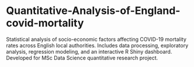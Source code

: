 # Quantitative-Analysis-of-England-covid-mortality
Statistical analysis of socio-economic factors affecting COVID-19 mortality rates across English local authorities. Includes data processing, exploratory analysis, regression modeling, and an interactive R Shiny dashboard. Developed for MSc Data Science quantitative research project.
